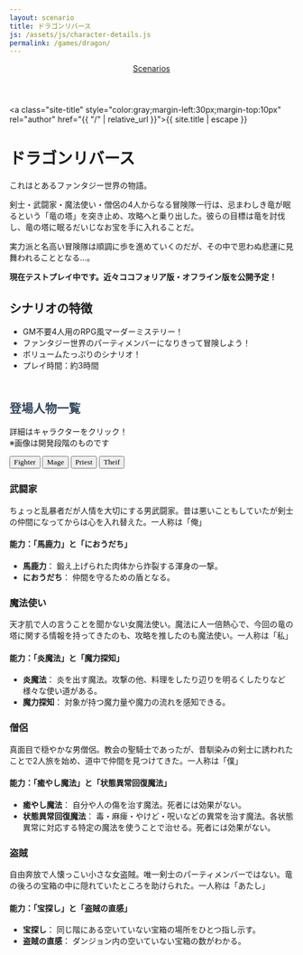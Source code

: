 ```yaml
---
layout: scenario
title: ドラゴンリバース
js: /assets/js/character-details.js
permalink: /games/dragon/
---
```

<head>
  <link href="https://fonts.googleapis.com/css2?family=Corsiva&display=swap" rel="stylesheet">
</head>
<body class="dragon-body">
<header class="scenarios-header">
  <nav class="scenarios-nav">
    <a href="/games/" class="scenarios-link scenarios-button dragon-link dragon-button">Scenarios</a>
  </nav>
</header>

<a class="site-title" style="color:gray;margin-left:30px;margin-top:10px" rel="author" href="{{ "/" |
relative_url }}">{{ site.title | escape }}</a>

<div class="dragon-page">
  <h1 class="dragon-title">ドラゴンリバース</h1>
  <div class="dragon-intro">
    <p></p>
    <p>これはとあるファンタジー世界の物語。</p>
    <p>剣士・武闘家・魔法使い・僧侶の4人からなる冒険隊一行は、忌まわしき竜が眠るという「竜の塔」を突き止め、攻略へと乗り出した。彼らの目標は竜を討伐し、竜の塔に眠るだいじなお宝を手に入れることだ。</p>
    <p>実力派と名高い冒険隊は順調に歩を進めていくのだが、その中で思わぬ悲運に見舞われることとなる…。</p>
    <p><strong>現在テストプレイ中です。近々ココフォリア版・オフライン版を公開予定！</strong></p>
  </div>

  <div class="dragon-details">
    <h2>シナリオの特徴</h2>
    <ul>
      <li>GM不要4人用のRPG風マーダーミステリー！</li>
      <li>ファンタジー世界のパーティメンバーになりきって冒険しよう！</li>
      <li>ボリュームたっぷりのシナリオ！</li>
      <li>プレイ時間：約3時間</li>
    </ul>
  </div>

  <div class="dragon-characters">
    <h2 style="color:#34495e; margin-top:50px;">登場人物一覧</h2>
    <p>詳細はキャラクターをクリック！<br>※画像は開発段階のものです</p>
    <div class="characters-container">
      <button class="animated-button char-button button-fighter" style="font-family: 'Corsiva', cursive;" data-target="#fighter-details"><span>Fighter</span></button>
      <button class="animated-button char-button button-mage" style="font-family: 'Corsiva', cursive;" data-target="#mage-details"><span>Mage</span></button>
      <button class="animated-button char-button button-priest" style="font-family: 'Corsiva', cursive;" data-target="#priest-details"><span>Priest</span></button>
      <button class="animated-button char-button button-theif" style="font-family: 'Corsiva', cursive;" data-target="#theif-details"><span>Theif</span></button>
    </div>
    <div id="fighter-details" class="character-details fighter-details">
      <h3>武闘家</h3>
      <p>ちょっと乱暴者だが人情を大切にする男武闘家。昔は悪いこともしていたが剣士の仲間になってからは心を入れ替えた。一人称は「俺」</p>
      <h4>能力：「馬鹿力」と「におうだち」</h4>
      <ul>
      <li><strong>馬鹿力</strong>： 鍛え上げられた肉体から炸裂する渾身の一撃。</li>
      <li><strong>におうだち</strong>： 仲間を守るための盾となる。</li>
      </ul>
    </div>
    <div id="mage-details" class="character-details mage-details">
      <h3>魔法使い</h3>
      <p>天才肌で人の言うことを聞かない女魔法使い。魔法に人一倍熱心で、今回の竜の塔に関する情報を持ってきたのも、攻略を推したのも魔法使い。一人称は「私」</p>
      <h4>能力：「炎魔法」と「魔力探知」</h4>
      <ul>
      <li><strong>炎魔法</strong>： 炎を出す魔法。攻撃の他、料理をしたり辺りを明るくしたりなど様々な使い道がある。</li>
      <li><strong>魔力探知</strong>： 対象が持つ魔力量や魔力の流れを感知できる。</li>
      </ul>
    </div>
    <div id="priest-details" class="character-details priest-details">
      <h3>僧侶</h3>
      <p>真面目で穏やかな男僧侶。教会の聖騎士であったが、昔馴染みの剣士に誘われたことで2人旅を始め、道中で仲間を見つけてきた。一人称は「僕」</p>
      <h4>能力：「癒やし魔法」と「状態異常回復魔法」</h4>
      <ul>
      <li><strong>癒やし魔法</strong>： 自分や人の傷を治す魔法。死者には効果がない。</li>
      <li><strong>状態異常回復魔法</strong>： 毒・麻痺・やけど・呪いなどの異常を治す魔法。各状態異常に対応する特定の魔法を使うことで治せる。死者には効果がない。</li>
      </ul>
    </div>
    <div id="theif-details" class="character-details theif-details">
      <h3>盗賊</h3>
      <p>自由奔放で人懐っこい小さな女盗賊。唯一剣士のパーティメンバーではない。竜の後ろの宝箱の中に隠れていたところを助けられた。一人称は「あたし」</p>
      <h4>能力：「宝探し」と「盗賊の直感」</h4>
      <ul>
      <li><strong>宝探し</strong>： 同じ階にある空いていない宝箱の場所をひとつ指し示す。</li>
      <li><strong>盗賊の直感</strong>： ダンジョン内の空いていない宝箱の数がわかる。</li>
      </ul>
    </div>
</div>
<script src="/assets/js/character-details.js"></script>

